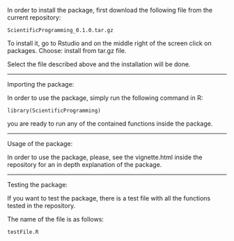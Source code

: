 In order to install the package, first download the following file from the current repository:

```
ScientificProgramming_0.1.0.tar.gz
```

To install it, go to Rstudio and on the middle right of the screen click on packages.
Choose: install from tar.gz file.

Select the file described above and the installation will be done.

----------------------------------------------------------------------

Importing the package:

In order to use the package, simply run the following command in R:

```
library(ScientificProgramming)
```

you are ready to run any of the contained functions inside the package.

-----------------------------------------------------------------------

Usage of the package:

In order to use the package, please, see the vignette.html inside the repository for an
in depth explanation of the package.

------------------------------------------------------------------------

Testing the package:

If you want to test the package, there is a test file with all the functions tested in the repository.

The name of the file is as follows:

```
testFile.R
```

